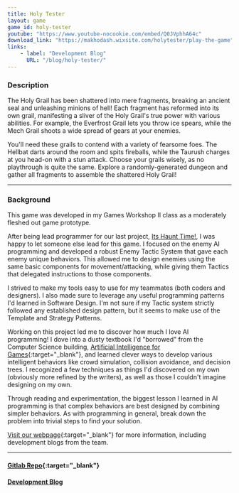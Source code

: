 ```yaml
---
title: Holy Tester
layout: game
game_id: holy-tester
youtube: "https://www.youtube-nocookie.com/embed/Q0JVphhA64c"
download_link: "https://makhodash.wixsite.com/holytester/play-the-game"
links:
    - label: "Development Blog"
      URL: "/blog/holy-tester/"
---
```

### Description

The Holy Grail has been shattered into mere fragments, breaking an ancient seal and unleashing minions of hell! Each fragment has reformed into its own grail, manifesting a sliver of the Holy Grail's true power with various abilities. For example, the Everfrost Grail lets you throw ice spears, while the Mech Grail shoots a wide spread of gears at your enemies.

You'll need these grails to contend with a variety of fearsome foes. The Hellbat darts around the room and spits fireballs, while the Taurush charges at you head-on with a stun attack. Choose your grails wisely, as no playthrough is quite the same. Explore a randomly-generated dungeon and gather all fragments to assemble the shattered Holy Grail!

--- 

### Background

This game was developed in my Games Workshop II class as a moderately fleshed out game prototype.

After being lead programmer for our last project, [Its Haunt Time!](/games/its-haunt-time), I was happy to let someone else lead for this game. I focused on the enemy AI programming and developed a robust Enemy Tactic System that gave each enemy unique behaviors. This allowed me to design enemies using the same basic components for movement/attacking, while giving them Tactics that delegated instructions to those components.

I strived to make my tools easy to use for my teammates (both coders and designers). I also made sure to leverage any useful programming patterns I'd learned in Software Design. I'm not sure if my Tactic system strictly followed any established design pattern, but it seems to make use of the Template and Strategy Patterns.

Working on this project led me to discover how much I love AI programming! I dove into a dusty textbook I'd "borrowed" from the Computer Science building, 
[Artificial Intelligence for Games](https://www.amazon.com/Artificial-Intelligence-Games-Ian-Millington/dp/0123747317){:target="_blank"}, 
and learned clever ways to develop various intelligent behaviors like crowd simulation, collision avoidance, and decision trees. I recognized a few techniques as things I'd discovered on my own (obviously more refined by the writers), as well as those I couldn't imagine designing on my own.

Through reading and experimentation, the biggest lesson I learned in AI programming is that complex behaviors are best designed by combining simpler behaviors. As with programming in general, break down the problem into trivial steps to find your solution.

[Visit our webpage](https://makhodash.wixsite.com/holytester/){:target="_blank"} for more information, including development blogs from the team.

--- 

#### [Gitlab Repo](https://gitlab.com/yunatatski/holy-tester-backup){:target="_blank"}
#### [Development Blog](/blog/holy-tester)